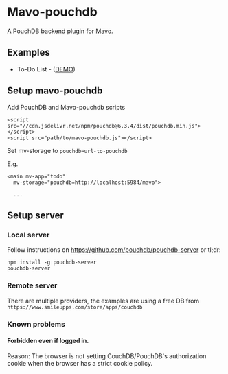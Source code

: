 # Mavo-pouchdb

A PouchDB backend plugin for [Mavo](https://mavo.io).

## Examples

- To-Do List - ([DEMO](https://valterkraemer.github.io/mavo-pouchdb/examples/todo/))

## Setup mavo-pouchdb

Add PouchDB and Mavo-pouchdb scripts

    <script src="//cdn.jsdelivr.net/npm/pouchdb@6.3.4/dist/pouchdb.min.js"></script>
    <script src="path/to/mavo-pouchdb.js"></script>

Set mv-storage to `pouchdb=url-to-pouchdb`

E.g.
```
<main mv-app="todo"
  mv-storage="pouchdb=http://localhost:5984/mavo">

  ...
```

## Setup server

### Local server

Follow instructions on https://github.com/pouchdb/pouchdb-server or tl;dr:

```
npm install -g pouchdb-server
pouchdb-server
```

### Remote server

There are multiple providers, the examples are using a free DB from `https://www.smileupps.com/store/apps/couchdb`

### Known problems

#### Forbidden even if logged in.

Reason: The browser is not setting CouchDB/PouchDB's authorization cookie when the browser has a strict cookie policy.
